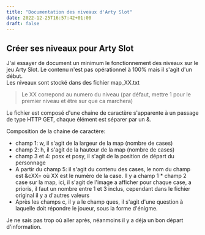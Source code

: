 ```yaml
---
title: "Documentation des niveaux d'Arty Slot"
date: 2022-12-25T16:57:42+01:00
draft: false
---
```


## Créer ses niveaux pour Arty Slot

J'ai essayer de document un minimum le fonctionnement des niveaux sur le jeu Arty Slot. Le contenu n'est pas opérationnel à 100% mais il s'agit d'un début.  
Les niveaux sont stocké dans des fichier map_XX.txt
> Le XX correpond au numero du niveau (par défaut, mettre 1 pour le premier niveau et être sur que ca marchera)

Le fichier est composé d'une chaine de caractère s'apparente à un passage de type HTTP GET, chaque élément est séparer par un &.

Composition de la chaine de caractère:

- champ 1: w, il s'agit de la largeur de la map (nombre de cases)
- champ 2: h, il s'agit de la hauteur de la map (nombre de cases)
- champ 3 et 4: posx et posy, il s'agit de la position de départ du personnage
- A partir du champ 5: il s'agit du contenu des cases, le nom du champ est &cXX= où XX est le numéro de la case. Il y a champ 1 * champ 2 case sur la map, ici, il s'agit de l'image a afficher pour chaque case, a prioris, il faut un nombre entre 1 et 3 inclus, cependant dans le fichier original il y a d'autres valeurs
- Après les champs c, il y a le champ ques, il s'agit d'une question à laquelle doit répondre le joueur, sous la forme d'énigme.

Je ne sais pas trop où aller après, néanmoins il y a déja un bon départ d'information.
